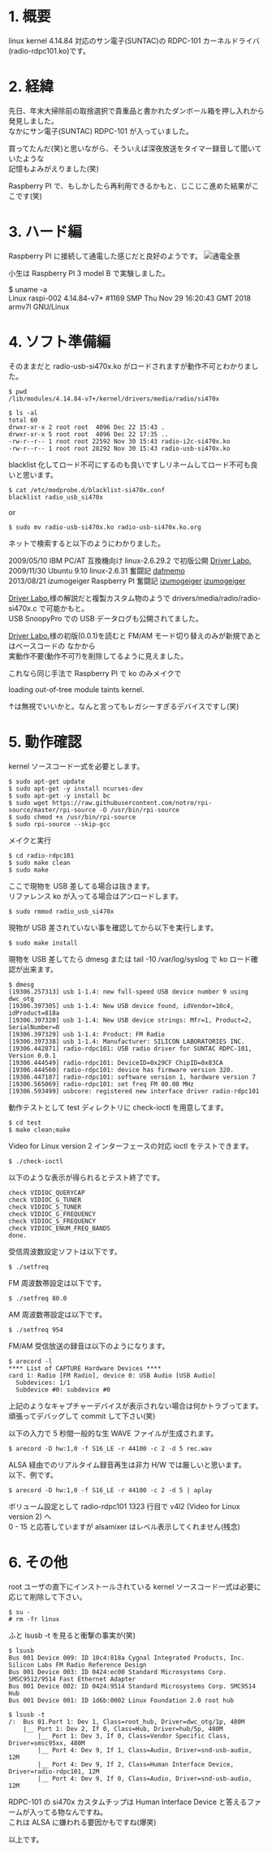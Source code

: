 # 1. 概要

linux kernel 4.14.84 対応のサン電子(SUNTAC)の RDPC-101 カーネルドライバ(radio-rdpc101.ko)です。

# 2. 経緯

先日、年末大掃除前の取捨選択で貴重品と書かれたダンボール箱を押し入れから発見しました。  
なかにサン電子(SUNTAC) RDPC-101 が入っていました。

買ってたんだ(笑)と思いながら、そういえば深夜放送をタイマー録音して聞いていたような  
記憶もよみがえりました(笑)

Raspberry PI で、もしかしたら再利用できるかもと、じこじこ進めた結果がここです(笑)

# 3. ハード編

Raspberry PI に接続して通電した感じだと良好のようです。
![通電全景](/img/P_20181222_191253.jpg)

小生は Raspberry PI 3 model B で実験しました。  

   $ uname -a  
   Linux raspi-002 4.14.84-v7+ #1169 SMP Thu Nov 29 16:20:43 GMT 2018 armv7l GNU/Linux  

# 4. ソフト準備編

そのままだと radio-usb-si470x.ko がロードされますが動作不可とわかりました。  

    $ pwd
    /lib/modules/4.14.84-v7+/kernel/drivers/media/radio/si470x

    $ ls -al
    total 60
    drwxr-xr-x 2 root root  4096 Dec 22 15:43 .
    drwxr-xr-x 5 root root  4096 Dec 22 17:35 ..
    -rw-r--r-- 1 root root 22592 Nov 30 15:43 radio-i2c-si470x.ko
    -rw-r--r-- 1 root root 28292 Nov 30 15:43 radio-usb-si470x.ko

blacklist 化してロード不可にするのも良いですしリネームしてロード不可も良いと思います。  

    $ cat /etc/modprobe.d/blacklist-si470x.conf
    blacklist radio_usb_si470x

or

    $ sudo mv radio-usb-si470x.ko radio-usb-si470x.ko.org

ネットで検索すると以下のようにわかりました。  

2009/05/10 IBM PC/AT 互換機向け linux-2.6.29.2 で初版公開 [Driver Labo.](http://www.drvlabo.jp/wp/archives/72)  
2009/11/30 Ubuntu 9.10 linux-2.6.31 奮闘記 [dafmemo](http://dafmemo.blogspot.com/2009/11/linux-usb-radio-peercast.html)  
2013/08/21 izumogeiger Raspberry PI 奮闘記 [izumogeiger](https://izumogeiger.blogspot.com/search/label/RDPC-101) [izumogeiger](https://gist.github.com/izumogeiger/6268289)  

[Driver Labo.](http://www.drvlabo.jp/wp/archives/3)様の解説だと複製カスタム物のようで drivers/media/radio/radio-si470x.c で可能かもと。  
USB SnoopyPro での USB データログも公開されてました。  

[Driver Labo.](http://www.drvlabo.jp/wp/archives/72)様の初版(0.0.1)を読むと FM/AM モード切り替えのみが新規であとはベースコードの
なかから  
実動作不要(動作不可?)を削除してるように見えました。  

これなら同じ手法で Raspberry PI で ko のみメイクで  

loading out-of-tree module taints kernel.

↑は無視でいいかと。なんと言ってもレガシーすぎるデバイスですし(笑)  

# 5. 動作確認

kernel ソースコード一式を必要とします。  

    $ sudo apt-get update
    $ sudo apt-get -y install ncurses-dev
    $ sudo apt-get -y install bc
    $ sudo wget https://raw.githubusercontent.com/notro/rpi-source/master/rpi-source -O /usr/bin/rpi-source
    $ sudo chmod +x /usr/bin/rpi-source
    $ sudo rpi-source --skip-gcc

メイクと実行  

    $ cd radio-rdpc101
    $ sudo make clean
    $ sudo make

ここで現物を USB 差してる場合は抜きます。  
リファレンス ko が入ってる場合はアンロードします。  

    $ sudo rmmod radio_usb_si470x

現物が USB 差されていない事を確認してから以下を実行します。  

    $ sudo make install

現物を USB 差してたら dmesg または tail -10 /var/log/syslog で ko ロード確認が出来ます。  

    $ dmesg
    [19306.257313] usb 1-1.4: new full-speed USB device number 9 using dwc_otg
    [19306.397305] usb 1-1.4: New USB device found, idVendor=10c4, idProduct=818a
    [19306.397320] usb 1-1.4: New USB device strings: Mfr=1, Product=2, SerialNumber=0
    [19306.397329] usb 1-1.4: Product: FM Radio
    [19306.397338] usb 1-1.4: Manufacturer: SILICON LABORATORIES INC.
    [19306.442871] radio-rdpc101: USB radio driver for SUNTAC RDPC-101, Version 0.0.1
    [19306.444549] radio-rdpc101: DeviceID=0x29CF ChipID=0x83CA
    [19306.444560] radio-rdpc101: device has firmware version 320.
    [19306.447187] radio-rdpc101: software version 1, hardware version 7
    [19306.565069] radio-rdpc101: set freq FM 80.00 MHz
    [19306.593499] usbcore: registered new interface driver radio-rdpc101

動作テストとして test ディレクトリに check-ioctl を用意してます。  

    $ cd test
    $ make clean;make

Video for Linux version 2 インターフェースの対応 ioctl をテストできます。  

    $ ./check-ioctl

以下のような表示が得られるとテスト終了です。  

    check VIDIOC_QUERYCAP
    check VIDIOC_G_TUNER
    check VIDIOC_S_TUNER
    check VIDIOC_G_FREQUENCY
    check VIDIOC_S_FREQUENCY
    check VIDIOC_ENUM_FREQ_BANDS
    done.

受信周波数設定ソフトは以下です。  

    $ ./setfreq

FM 周波数帯設定は以下です。  

    $ ./setfreq 80.0

AM 周波数帯設定は以下です。  

    $ ./setfreq 954

FM/AM 受信放送の録音は以下のようになります。  

    $ arecord -l
    **** List of CAPTURE Hardware Devices ****
    card 1: Radio [FM Radio], device 0: USB Audio [USB Audio]
      Subdevices: 1/1
      Subdevice #0: subdevice #0

上記のようなキャプチャーデバイスが表示されない場合は何かトラブってます。  
頑張ってデバッグして commit して下さい(笑)  

以下の入力で 5 秒間一般的な生 WAVE ファイルが生成されます。  

    $ arecord -D hw:1,0 -f S16_LE -r 44100 -c 2 -d 5 rec.wav

ALSA 経由でのリアルタイム録音再生は非力 H/W では厳しいと思います。  
以下、例です。

    $ arecord -D hw:1,0 -f S16_LE -r 44100 -c 2 -d 5 | aplay

ボリューム設定として radio-rdpc101 1323 行目で v4l2 (Video for Linux version 2) へ  
0 - 15 と応答していますが alsamixer はレベル表示してくれません(残念)

# 6. その他

root ユーザの直下にインストールされている kernel ソースコード一式は必要に応じて削除して下さい。  

    $ su -
    # rm -fr linux

ふと lsusb -t を見ると衝撃の事実が(笑)  

    $ lsusb
    Bus 001 Device 009: ID 10c4:818a Cygnal Integrated Products, Inc. Silicon Labs FM Radio Reference Design
    Bus 001 Device 003: ID 0424:ec00 Standard Microsystems Corp. SMSC9512/9514 Fast Ethernet Adapter
    Bus 001 Device 002: ID 0424:9514 Standard Microsystems Corp. SMC9514 Hub
    Bus 001 Device 001: ID 1d6b:0002 Linux Foundation 2.0 root hub

    $ lsusb -t
    /:  Bus 01.Port 1: Dev 1, Class=root_hub, Driver=dwc_otg/1p, 480M
        |__ Port 1: Dev 2, If 0, Class=Hub, Driver=hub/5p, 480M
            |__ Port 1: Dev 3, If 0, Class=Vendor Specific Class, Driver=smsc95xx, 480M
            |__ Port 4: Dev 9, If 1, Class=Audio, Driver=snd-usb-audio, 12M
            |__ Port 4: Dev 9, If 2, Class=Human Interface Device, Driver=radio-rdpc101, 12M
            |__ Port 4: Dev 9, If 0, Class=Audio, Driver=snd-usb-audio, 12M

RDPC-101 の si470x カスタムチップは Human Interface Device と答えるファームが入ってる物なんですね。  
これは ALSA に嫌われる要因かもですね(爆笑)  

以上です。
